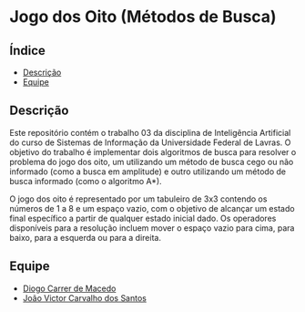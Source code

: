 # Jogo dos Oito (Métodos de Busca)


## Índice

- [Descrição](#descricao)
- [Equipe](#equipe)
  
## Descrição

Este repositório contém o trabalho 03 da disciplina de Inteligência Artificial do curso de Sistemas de Informação da Universidade Federal de Lavras. O objetivo do trabalho é implementar dois algoritmos de busca para resolver o problema do jogo dos oito, um utilizando um método de busca cego ou não informado (como a busca em amplitude) e outro utilizando um método de busca informado (como o algoritmo A*).

O jogo dos oito é representado por um tabuleiro de 3x3 contendo os números de 1 a 8 e um espaço vazio, com o objetivo de alcançar um estado final específico a partir de qualquer estado inicial dado. Os operadores disponíveis para a resolução incluem mover o espaço vazio para cima, para baixo, para a esquerda ou para a direita.

  ## Equipe

- [Diogo Carrer de Macedo](https://github.com/diogocarrer)
- [João Victor Carvalho dos Santos](https://github.com/JaoVCarvalho) 
